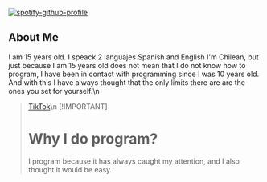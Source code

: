 [![spotify-github-profile](https://spotify-github-profile.kittinanx.com/api/view?uid=fdnjcc9z1bu6394m59r59z8r1&cover_image=true&theme=novatorem&show_offline=true&background_color=121212&interchange=false&bar_color=53b14f&bar_color_cover=true)](https://spotify-github-profile.kittinanx.com/api/view?uid=fdnjcc9z1bu6394m59r59z8r1&redirect=true)

## About Me
I am 15 years old. I speack 2 languajes Spanish and English I'm Chilean, but just because I am 15 years old does not mean that I do not know how to program, I have been in contact with programming since I was 10 years old. And with this I have always thought that the only limits there are are the ones you set for yourself.\n
>[TikTok](https://www.tiktok.com/@kraundew?_t=8pSRzwGw1kj&_r=1)\n
>[!IMPORTANT]
> # Why I do program?
> I program because it has always caught my attention, and I also thought it would be easy.
